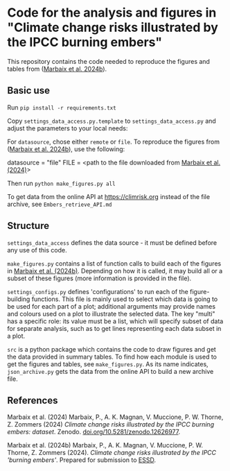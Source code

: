 # Code for the analysis and figures in "Climate change risks illustrated by the IPCC burning embers"

This repository contains the code needed to reproduce the figures and tables from ([Marbaix et al. 2024b](#2)).

## Basic use

Run ```pip install -r requirements.txt```

Copy `settings_data_access.py.template` to `settings_data_access.py` and adjust the parameters to your local needs:

For `datasource`, chose either `remote` or `file`. 
To reproduce the figures from ([Marbaix et al. 2024b](#2)), use the following:

datasource = "file"
FILE = <path to the file downloaded from [Marbaix et al. (2024)](#1)>

Then run `python make_figures.py all`

To get data from the online API at https://climrisk.org instead of the file archive, see `Embers_retrieve_API.md`

## Structure

`settings_data_access` defines the data source - it must be defined before any use of this code.

`make_figures.py` contains a list of function calls to build each of the figures in [Marbaix et al. (2024b)](#2).
Depending on how it is called, it may build all or a subset of these figures (more information is provided in the file).

`settings_configs.py` defines 'configurations' to run each of the figure-building functions. 
This file is mainly used to select which data is going to be used for each part of a plot;
additional arguments may provide names and colours used on a plot to illustrate the selected data.
The key "multi" has a specific role: its value must be a list, which will specify subset of data for separate analysis,
such as to get lines representing each data subset in a plot.

`src` is a python package which contains the code to draw figures and get the data provided in summary tables.
To find how each module is used to get the figures and tables, see `make_figures.py`. As its name indicates,
`json_archive.py` gets the data from the online API to build a new archive file.

## References

<a id="1">Marbaix et al. (2024)</a>
Marbaix, P., A. K. Magnan, V. Muccione, P. W. Thorne, Z. Zommers (2024)
*Climate change risks illustrated by the IPCC burning embers: dataset*.
Zenodo. [doi.org/10.5281/zenodo.12626977](https://doi.org/10.5281/zenodo.12626977).

<a id="2">Marbaix et al. (2024b)</a> 
Marbaix, P., A. K. Magnan, V. Muccione, P. W. Thorne, Z. Zommers (2024).
*Climate change risks illustrated by the IPCC 'burning embers'*.
Prepared for submission to [ESSD](https://www.earth-system-science-data.net).